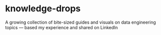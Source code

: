 # knowledge-drops
A growing collection of bite-sized guides and visuals on data engineering topics — based my experience and shared on LinkedIn
